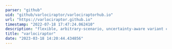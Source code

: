 ```yaml
---
parser: "github"
uid: "github/varlociraptor/varlociraptorhub.io"
url: "https://varlociraptor.github.io"
timestamp: "2022-07-18 17:47:24.062410"
description: "flexible, arbitrary-scenario, uncertainty-aware variant calling with parameter free filtration via FDR control."
title: "varlociraptor"
date: "2023-03-18 14:20:44.434856"
---
```


